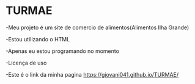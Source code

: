 # TURMAE

-Meu projeto é um site de comercio de alimentos(Alimentos Ilha Grande)

-Estou utilizando o HTML 

-Apenas eu estou programando no momento 

-Licença de uso

-Este é o link da minha pagina <https://giovani041.github.io/TURMAE/>
